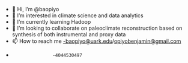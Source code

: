 - 👋 Hi, I’m @baopiyo
- 👀 I’m interested in climate science and data analytics
- 🌱 I’m currently learning Hadoop
- 💞️ I’m looking to collaborate on paleoclimate reconstruction based on synthesis of both instrumental and proxy data
- 📫 How to reach me -baopiyo@uark.edu/opiyobenjamin@gmail.com
-                    -4044530497

<!---
baopiyo/baopiyo is a ✨ special ✨ repository because its `README.md` (this file) appears on your GitHub profile.
You can click the Preview link to take a look at your changes.
--->
